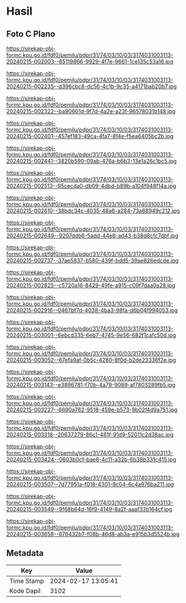 # Hasil

## Foto C Plano

https://sirekap-obj-formc.kpu.go.id/fdf0/pemilu/pdpr/31/74/03/10/03/3174031003113-20240215-002003--65119866-9929-4f7e-9661-1ce135c53a16.jpg

https://sirekap-obj-formc.kpu.go.id/fdf0/pemilu/pdpr/31/74/03/10/03/3174031003113-20240215-002235--d396cbc8-dc56-4c1b-9c35-a4171bab20b7.jpg

https://sirekap-obj-formc.kpu.go.id/fdf0/pemilu/pdpr/31/74/03/10/03/3174031003113-20240215-002322--ba90601d-9f7d-4a2e-a23f-96578031b148.jpg

https://sirekap-obj-formc.kpu.go.id/fdf0/pemilu/pdpr/31/74/03/10/03/3174031003113-20240215-002401--457ef183-49ca-4fa7-8f4e-f5ea6405bc2b.jpg

https://sirekap-obj-formc.kpu.go.id/fdf0/pemilu/pdpr/31/74/03/10/03/3174031003113-20240215-002441--3820b590-09ab-476a-b6b3-13e1a26c1bc5.jpg

https://sirekap-obj-formc.kpu.go.id/fdf0/pemilu/pdpr/31/74/03/10/03/3174031003113-20240215-002513--95cecda0-db09-4dbd-b89b-a104f948f14a.jpg

https://sirekap-obj-formc.kpu.go.id/fdf0/pemilu/pdpr/31/74/03/10/03/3174031003113-20240215-002610--38bdc34c-4035-48a6-a284-73a68949c212.jpg

https://sirekap-obj-formc.kpu.go.id/fdf0/pemilu/pdpr/31/74/03/10/03/3174031003113-20240215-002649--9207ddb6-5add-44e8-ad43-b38d8cfc7dbf.jpg

https://sirekap-obj-formc.kpu.go.id/fdf0/pemilu/pdpr/31/74/03/10/03/3174031003113-20240215-002737--37ae5837-b580-439f-bdd5-39ae826edcde.jpg

https://sirekap-obj-formc.kpu.go.id/fdf0/pemilu/pdpr/31/74/03/10/03/3174031003113-20240215-002825--c5720a16-8429-49fe-a915-c09f7daa0a28.jpg

https://sirekap-obj-formc.kpu.go.id/fdf0/pemilu/pdpr/31/74/03/10/03/3174031003113-20240215-002916--0467bf7d-4038-4ba3-98fa-d6b04f994053.jpg

https://sirekap-obj-formc.kpu.go.id/fdf0/pemilu/pdpr/31/74/03/10/03/3174031003113-20240215-003001--6ebcd335-6eb7-4745-9e56-682f1cafc50d.jpg

https://sirekap-obj-formc.kpu.go.id/fdf0/pemilu/pdpr/31/74/03/10/03/3174031003113-20240215-003052--67efa9af-0b5c-4280-8f0d-b2de23336f2e.jpg

https://sirekap-obj-formc.kpu.go.id/fdf0/pemilu/pdpr/31/74/03/10/03/3174031003113-20240215-003143--e3896781-f70b-4a79-9089-af7803289fb5.jpg

https://sirekap-obj-formc.kpu.go.id/fdf0/pemilu/pdpr/31/74/03/10/03/3174031003113-20240215-003227--6690a762-9518-459e-b573-9b02f4d9a751.jpg

https://sirekap-obj-formc.kpu.go.id/fdf0/pemilu/pdpr/31/74/03/10/03/3174031003113-20240215-003318--20637279-86c1-461f-91d9-52011c2d38ac.jpg

https://sirekap-obj-formc.kpu.go.id/fdf0/pemilu/pdpr/31/74/03/10/03/3174031003113-20240215-003424--0603b0cf-bae8-4c11-a32b-6b38b331c415.jpg

https://sirekap-obj-formc.kpu.go.id/fdf0/pemilu/pdpr/31/74/03/10/03/3174031003113-20240215-003507--7d77951a-f018-4301-8c04-6c4a976ba211.jpg

https://sirekap-obj-formc.kpu.go.id/fdf0/pemilu/pdpr/31/74/03/10/03/3174031003113-20240215-003549--9f68b64d-16f9-4149-8a2f-aaaf33b164cf.jpg

https://sirekap-obj-formc.kpu.go.id/fdf0/pemilu/pdpr/31/74/03/10/03/3174031003113-20240215-003658--676432b7-f08b-46d8-ab3a-e915b3d5524b.jpg


## Metadata

| Key        | Value               |
| ---------- | ------------------- |
| Time Stamp | 2024-02-17 13:05:41 |
| Kode Dapil | 3102                |



